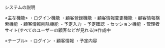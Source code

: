 システムの説明

<主な機能>
・ログイン機能
・顧客登録機能
・顧客情報変更機能
・顧客情報検索機能
・顧客情報削除機能
・予定入力
・予定確認
・セッション機能
・管理者サイト(すべてのユーザーの顧客などが見れる)※作成中

<テーブル>
・ログイン
・顧客情報
・予定内容
